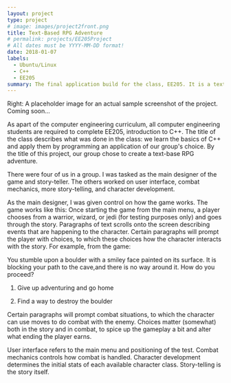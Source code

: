 ```yaml
---
layout: project
type: project
# image: images/project2front.png
title: Text-Based RPG Adventure
# permalink: projects/EE205Project
# All dates must be YYYY-MM-DD format!
date: 2018-01-07
labels:
  - Ubuntu/Linux
  - C++
  - EE205
summary: The final application build for the class, EE205. It is a text-based RPG game. 
---
```


Right: A placeholder image for an actual sample screenshot of the project. Coming soon... 

As apart of the computer engineering curriculum, all computer engineering students are required to complete EE205, introduction to C++. The title of the class describes what was done in the class: we learn the basics of C++ and apply them by programming an application of our group's choice. By the title of this project, our group chose to create a text-base RPG adventure. 

There were four of us in a group. I was tasked as the main designer of the game and story-teller. The others worked on user interface, combat mechanics, more story-telling, and character development. 

As the main designer, I was given control on how the game works. The game works like this: Once starting the game from the main menu, a player chooses from a warrior, wizard, or jedi (for testing purposes only) and goes through the story. Paragraphs of text scrolls onto the screen describing events that are happening to the character. Certain paragraphs will prompt the player with choices, to which these choices how the character interacts with the story. For example, from the game:                                    

You stumble upon a boulder with a smiley face painted on its surface. It is blocking your path to the cave,and there is no way around it. How do you proceed?                                                                                                                  
  1. Give up adventuring and go home                                                                       
  
  2. Find a way to destroy the boulder                                                                    

Certain paragraphs will prompt combat situations, to which the character can use moves to do combat with the enemy. Choices matter (somewhat) both in the story and in combat, to spice up the gameplay a bit and alter what ending the player earns. 

User interface refers to the main menu and positioning of the test. Combat mechanics controls how combat is handled. Character development determines the initial stats of each available character class. Story-telling is the story itself.



